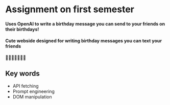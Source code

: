# Assignment on first semester
#### Uses OpenAI to write a birthday message you can send to your friends on their birthdays! 
#### Cute webside designed for writing birthday messages you can text your friends
🥳✨🎉🎂🎁💕✨

## Key words
- API fetching
- Prompt engineering
- DOM manipulation
